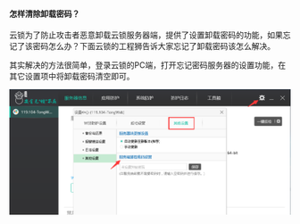 #### 怎样清除卸载密码？
云锁为了防止攻击者恶意卸载云锁服务器端，提供了设置卸载密码的功能，如果忘记了该密码怎么办？下面云锁的工程狮告诉大家忘记了卸载密码该怎么解决。

其实解决的方法很简单，登录云锁的PC端，打开忘记密码服务器的设置功能，在其它设置项中将卸载密码清空即可。

![](/assets/q_39_01.png)